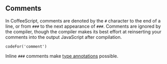 ## Comments

In CoffeeScript, comments are denoted by the `#` character to the end of a line, or from `###` to the next appearance of `###`. Comments are ignored by the compiler, though the compiler makes its best effort at reinserting your comments into the output JavaScript after compilation.

```
codeFor('comment')
```

Inline `###` comments make [type annotations](#type-annotations) possible.